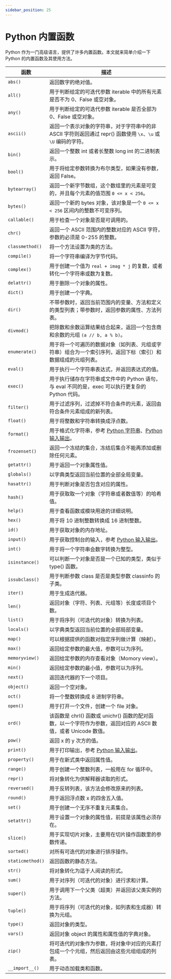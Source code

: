 ```yaml
---
sidebar_position: 25
---
```


# Python 内置函数



Python 作为一门高级语言，提供了许多内置函数。本文就来简单介绍一下 Python 的内置函数及其使用方法。



| 函数             | 描述                                                         |
| ---------------- | ------------------------------------------------------------ |
| `abs()`          | 返回数字的绝对值。                                           |
| `all()`          | 用于判断给定的可迭代参数 iterable 中的所有元素是否不为 0、False 或空对象。 |
| `any()`          | 用于判断给定的可迭代参数 iterable 是否全部为 0、False 或空对象。 |
| `ascii()`        | 返回一个表示对象的字符串，对于字符串中的非 ASCII 字符则返回通过 repr() 函数使用 `\x`、`\u` 或 `\U` 编码的字符。 |
| `bin()`          | 返回一个整数 int 或者长整数 long int 的二进制表示。          |
| `bool()`         | 用于将给定参数转换为布尔类型，如果没有参数，返回 False。     |
| `bytearray()`    | 返回一个新字节数组，这个数组里的元素是可变的，并且每个元素的值范围 `0 <= x < 256`。 |
| `bytes()`        | 返回一个新的 bytes 对象，该对象是一个 `0 <= x < 256` 区间内的整数不可变序列。 |
| `callable()`     | 用于检查一个对象是否是可调用的。                             |
| `chr()`          | 返回一个 ASCII 范围内的整数对应的 ASCII 字符，参数的必须是 0-255 的整数。 |
| `classmethod()`  | 将一个方法设置为类的方法。                                   |
| `compile()`      | 将一个字符串编译为字节代码。                                 |
| `complex()`      | 用于创建一个值为 `real + imag * j` 的复数，或者转化一个字符串或数为复数。 |
| `delattr()`      | 用于删除一个对象的属性。                                     |
| `dict()`         | 用于创建一个字典。                                           |
| `dir()`          | 不带参数时，返回当前范围内的变量、方法和定义的类型列表；带参数时，返回参数的属性、方法列表。 |
| `divmod()`       | 把除数和余数运算结果结合起来，返回一个包含商和余数的元组 `(a // b, a % b)`。 |
| `enumerate()`    | 用于将一个可遍历的数据对象（如列表、元组或字符串）组合为一个索引序列，返回下标（索引）和数据组成的元组列表。 |
| `eval()`         | 用于执行一个字符串表达式，并返回表达式的值。                 |
| `exec()`         | 用于执行储存在字符串或文件中的 Python 语句，与 eval 不同的是，exec 可以执行更复杂的 Python 代码。 |
| `filter()`       | 用于过滤序列，过滤掉不符合条件的元素，返回由符合条件元素组成的新列表。 |
| `float()`        | 用于将整数和字符串转换成浮点数。                             |
| `format()`       | 用于格式化字符串，参考 [Python 字符串](/python/python-string/)、[Python 输入输出](/python/python-input-output/)。 |
| `frozenset()`    | 返回一个冻结的集合，冻结后集合不能再添加或删除任何元素。     |
| `getattr()`      | 用于返回一个对象属性值。                                     |
| `globals()`      | 以字典类型返回当前位置的全部全局变量。                       |
| `hasattr()`      | 用于判断对象是否包含对应的属性。                             |
| `hash()`         | 用于获取取一个对象（字符串或者数值等）的哈希值。             |
| `help()`         | 用于查看函数或模块用途的详细说明。                           |
| `hex()`          | 用于将 10 进制整数转换成 16 进制整数。                       |
| `id()`           | 用于获取对象的内存地址。                                     |
| `input()`        | 用于获取控制台的输入，参考 [Python 输入输出](/python/python-input-output/)。 |
| `int()`          | 用于将一个字符串会数字转换为整型。                           |
| `isinstance()`   | 可以判断一个对象是否是一个已知的类型，类似于 type() 函数。   |
| `issubclass()`   | 用于判断参数 class 是否是类型参数 classinfo 的子类。         |
| `iter()`         | 用于生成迭代器。                                             |
| `len()`          | 返回对象（字符、列表、元组等）长度或项目个数。               |
| `list()`         | 用于将序列（可迭代的对象）转换为列表。                       |
| `locals()`       | 以字典类型返回当前位置的全部局部变量。                       |
| `map()`          | 可以根据提供的函数对指定序列做计算（映射）。                 |
| `max()`          | 返回给定参数的最大值，参数可以为序列。                       |
| `memoryview()`   | 返回给定参数的内存查看对象（Momory view）。                  |
| `min()`          | 返回给定参数的最小值，参数可以为序列。                       |
| `next()`         | 返回迭代器的下一个项目。                                     |
| `object()`       | 返回一个空对象。                                             |
| `oct()`          | 将一个整数转换成 8 进制字符串。                              |
| `open()`         | 用于打开一个文件，创建一个 file 对象。                       |
| `ord()`          | 该函数是 chrI() 函数或 unichr() 函数的配对函数，以一个字符作为参数，返回对应的 ASCII 数值，或者 Unicode 数值。 |
| `pow()`          | 返回 x 的 y 次方的值。                                       |
| `print()`        | 用于打印输出，参考 [Python 输入输出](/python/python-input-output/)。 |
| `property()`     | 用于在新式类中返回属性值。                                   |
| `range()`        | 用于创建一个整数列表，一般用在 for 循环中。                  |
| `repr()`         | 将对象转化为供解释器读取的形式。                             |
| `reversed()`     | 用于反转列表，该方法会修改原来的列表。                       |
| `round()`        | 用于返回浮点数 x 的四舍五入值。                              |
| `set()`          | 用于创建一个无序不重复元素集合。                             |
| `setattr()`      | 用于设置一个对象的属性值，前提是该属性必须存在。             |
| `slice()`        | 用于实现切片对象，主要用在切片操作函数里的参数传递。         |
| `sorted()`       | 对所有可迭代的对象进行排序操作。                             |
| `staticmethod()` | 返回函数的静态方法。                                         |
| `str()`          | 将对象转化为适于人阅读的形式。                               |
| `sum()`          | 用于对序列（可迭代的对象）进行求和计算。                     |
| `super()`        | 用于调用下一个父类（超类）并返回该父类实例的方法。           |
| `tuple()`        | 用于将序列（可迭代的对象，如列表和生成器）转换为元组。       |
| `type()`         | 返回对象的类型。                                             |
| `vars()`         | 返回对象 object 的属性和属性值的字典对象。                   |
| `zip()`          | 将可迭代的对象作为参数，将对象中对应的元素打包成一个个元组，然后返回由这些元组组成的列表。 |
| `__import__()`   | 用于动态加载类和函数。                                       |

